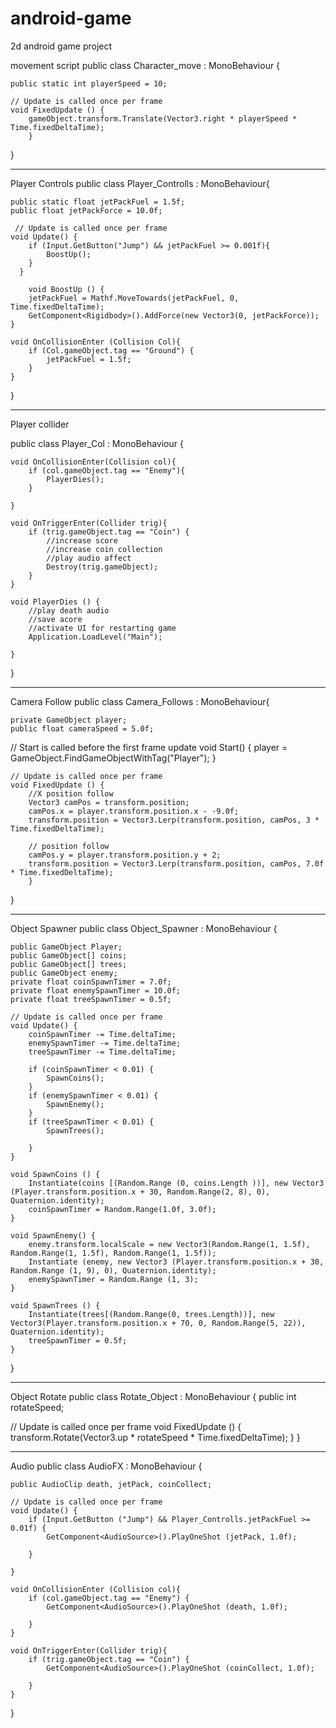 # android-game
2d android game project

movement script 
public class Character_move : MonoBehaviour {

    public static int playerSpeed = 10;

    // Update is called once per frame
    void FixedUpdate () {
        gameObject.transform.Translate(Vector3.right * playerSpeed * Time.fixedDeltaTime);
        }
}

-------------------------------------------------------------------------------------------------------------------------------------------------

Player Controls 
public class Player_Controlls : MonoBehaviour{

    public static float jetPackFuel = 1.5f;
    public float jetPackForce = 10.0f;

     // Update is called once per frame
    void Update() {
        if (Input.GetButton("Jump") && jetPackFuel >= 0.001f){
            BoostUp();
        }
      }

        void BoostUp () {
        jetPackFuel = Mathf.MoveTowards(jetPackFuel, 0, Time.fixedDeltaTime);
        GetComponent<Rigidbody>().AddForce(new Vector3(0, jetPackForce));
    }

    void OnCollisionEnter (Collision Col){
        if (Col.gameObject.tag == "Ground") {
            jetPackFuel = 1.5f;
        }
    }
}

------------------------------------------------------------------------------------------------------------------------------------------------------------------------


Player collider

public class Player_Col : MonoBehaviour {

    void OnCollisionEnter(Collision col){
        if (col.gameObject.tag == "Enemy"){
            PlayerDies();
        }

    }

    void OnTriggerEnter(Collider trig){
        if (trig.gameObject.tag == "Coin") {
            //increase score
            //increase coin collection
            //play audio affect
            Destroy(trig.gameObject);
        }
    }

    void PlayerDies () {
        //play death audio
        //save acore
        //activate UI for restarting game
        Application.LoadLevel("Main");

    }
}

-----------------------------------------------------------------------------------------------------------------------------------------------------------------------

Camera Follow
public class Camera_Follows : MonoBehaviour{

    private GameObject player;
    public float cameraSpeed = 5.0f;

// Start is called before the first frame update
    void Start() {
        player = GameObject.FindGameObjectWithTag("Player");
         }

    // Update is called once per frame
    void FixedUpdate () {
        //X position follow
        Vector3 camPos = transform.position;
        camPos.x = player.transform.position.x - -9.0f;
        transform.position = Vector3.Lerp(transform.position, camPos, 3 * Time.fixedDeltaTime);

        // position follow
        camPos.y = player.transform.position.y + 2;
        transform.position = Vector3.Lerp(transform.position, camPos, 7.0f * Time.fixedDeltaTime);
        }
}

--------------------------------------------------------------------------------------------------------------------------------------------------------------------------------

Object Spawner 
public class Object_Spawner : MonoBehaviour {

    public GameObject Player;
    public GameObject[] coins;
    public GameObject[] trees;
    public GameObject enemy;
    private float coinSpawnTimer = 7.0f;
    private float enemySpawnTimer = 10.0f;
    private float treeSpawnTimer = 0.5f;

    // Update is called once per frame
    void Update() {
        coinSpawnTimer -= Time.deltaTime;
        enemySpawnTimer -= Time.deltaTime;
        treeSpawnTimer -= Time.deltaTime;

        if (coinSpawnTimer < 0.01) {
            SpawnCoins();
        }
        if (enemySpawnTimer < 0.01) {
            SpawnEnemy();
        }
        if (treeSpawnTimer < 0.01) {
            SpawnTrees();

        }
    }

    void SpawnCoins () {
        Instantiate(coins [(Random.Range (0, coins.Length ))], new Vector3 (Player.transform.position.x + 30, Random.Range(2, 8), 0), Quaternion.identity);
        coinSpawnTimer = Random.Range(1.0f, 3.0f);
    }

    void SpawnEnemy() {
        enemy.transform.localScale = new Vector3(Random.Range(1, 1.5f), Random.Range(1, 1.5f), Random.Range(1, 1.5f));
        Instantiate (enemy, new Vector3 (Player.transform.position.x + 30, Random.Range (1, 9), 0), Quaternion.identity);
        enemySpawnTimer = Random.Range (1, 3);
    }

    void SpawnTrees () {
        Instantiate(trees[(Random.Range(0, trees.Length))], new Vector3(Player.transform.position.x + 70, 0, Random.Range(5, 22)), Quaternion.identity);
        treeSpawnTimer = 0.5f;
    }

}

--------------------------------------------------------------------------------------------------------------------------------------------------------------------------------

Object Rotate
public class Rotate_Object : MonoBehaviour
{
    public int rotateSpeed;

 // Update is called once per frame
    void FixedUpdate () {
        transform.Rotate(Vector3.up * rotateSpeed * Time.fixedDeltaTime);
    }
}

---------------------------------------------------------------------------------------------------------------------------------------------------------------------------------

Audio 
public class AudioFX : MonoBehaviour {

    public AudioClip death, jetPack, coinCollect;

    // Update is called once per frame
    void Update() {
        if (Input.GetButton ("Jump") && Player_Controlls.jetPackFuel >= 0.01f) {
            GetComponent<AudioSource>().PlayOneShot (jetPack, 1.0f);

        }
        
    }

    void OnCollisionEnter (Collision col){
        if (col.gameObject.tag == "Enemy") {
            GetComponent<AudioSource>().PlayOneShot (death, 1.0f);

        }
    }

    void OnTriggerEnter(Collider trig){
        if (trig.gameObject.tag == "Coin") {
            GetComponent<AudioSource>().PlayOneShot (coinCollect, 1.0f);

        }
    }
}
